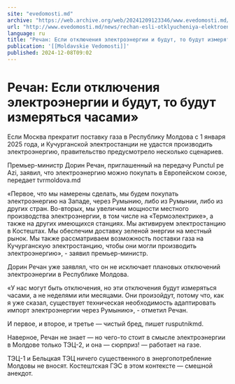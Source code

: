 ```yaml
---
site: "evedomosti.md"
archive: "https://web.archive.org/web/20241209123346/www.evedomosti.md/news/rechan-esli-otklyucheniya-elektroenergii-i-budut-budut-izmer"
url: "http://www.evedomosti.md/news/rechan-esli-otklyucheniya-elektroenergii-i-budut-budut-izmer"
language: ru
title: "Речан: Если отключения электроэнергии и будут, то будут измеряться часами»"
publication: '[[Moldavskie Vedomosti]]'
published: 2024-12-08T09:02
---
```


# Речан: Если отключения электроэнергии и будут, то будут измеряться часами»

Если Москва прекратит поставку газа в Республику Молдова с 1 января 2025 года, и Кучурганской электростанции не удастся производить электроэнергию, правительство предусмотрело несколько сценариев.

Премьер-министр Дорин Речан, приглашенный на передачу Punctul pe Azi, заявил, что электроэнергию можно покупать в Европейском союзе, передает tvrmoldova.md

«Первое, что мы намерены сделать, мы будем покупать электроэнергию на Западе, через Румынию, либо из Румынии, либо из других стран. Во-вторых, мы увеличим мощности местного производства электроэнергии, в том числе на «Термоэлектрике», а также на других имеющихся станциях. Мы активируем электростанцию в Костештах. Мы обеспечим доставку зеленой энергии на местный рынок. Мы также рассматриваем возможность поставки газа на Кучурганскую электростанцию, чтобы они могли производить электроэнергию», - заявил премьер-министр.

Дорин Речан уже заявлял, что он не исключает плановых отключений электроэнергии в Республике Молдова.

«У нас могут быть отключения, но эти отключения будут измеряться часами, а не неделями или месяцами. Они произойдут, потому что, как я уже сказал, существует техническая необходимость адаптировать импорт электроэнергии через Румынию», - отметил Речан.

И первое, и второе, и третье — чистый бред, пишет rusputnikmd.

Наверное, Речан не знает — но чего-то стоит в смысле электроэнергии в Молдове только ТЭЦ-2, и она — сюрприз! — работает на газе.

ТЭЦ-1 и Бельцкая ТЭЦ ничего существенного в энергопотребление Молдовы не вносят. Костештская ГЭС в этом контексте — смешной анекдот.